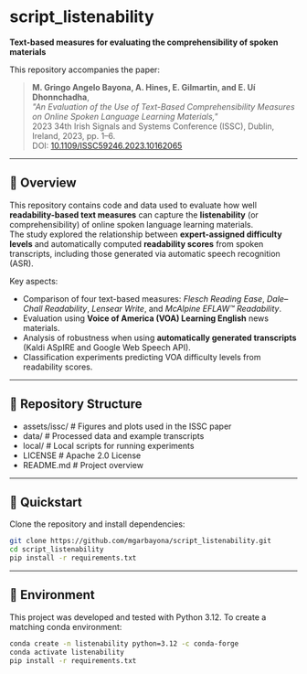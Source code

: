 # script_listenability

**Text-based measures for evaluating the comprehensibility of spoken materials**

This repository accompanies the paper:

> **M. Gringo Angelo Bayona, A. Hines, E. Gilmartin, and E. Uí Dhonnchadha**,  
> *"An Evaluation of the Use of Text-Based Comprehensibility Measures on Online Spoken Language Learning Materials,"*  
> 2023 34th Irish Signals and Systems Conference (ISSC), Dublin, Ireland, 2023, pp. 1–6.  
> DOI: [10.1109/ISSC59246.2023.10162065](https://doi.org/10.1109/ISSC59246.2023.10162065)

---

## 📘 Overview

This repository contains code and data used to evaluate how well **readability-based text measures** can capture the **listenability** (or comprehensibility) of online spoken language learning materials.  
The study explored the relationship between **expert-assigned difficulty levels** and automatically computed **readability scores** from spoken transcripts, including those generated via automatic speech recognition (ASR).

Key aspects:
- Comparison of four text-based measures: *Flesch Reading Ease*, *Dale–Chall Readability*, *Lensear Write*, and *McAlpine EFLAW™ Readability*.
- Evaluation using **Voice of America (VOA) Learning English** news materials.
- Analysis of robustness when using **automatically generated transcripts** (Kaldi ASpIRE and Google Web Speech API).
- Classification experiments predicting VOA difficulty levels from readability scores.

---

## 🧩 Repository Structure
- assets/issc/ # Figures and plots used in the ISSC paper
- data/ # Processed data and example transcripts
- local/ # Local scripts for running experiments
- LICENSE # Apache 2.0 License
- README.md # Project overview

---

## 🚀 Quickstart

Clone the repository and install dependencies:
```bash
git clone https://github.com/mgarbayona/script_listenability.git
cd script_listenability
pip install -r requirements.txt
```

---

## 🧰 Environment
This project was developed and tested with Python 3.12. To create a matching conda environment:
```bash
conda create -n listenability python=3.12 -c conda-forge
conda activate listenability
pip install -r requirements.txt
```

